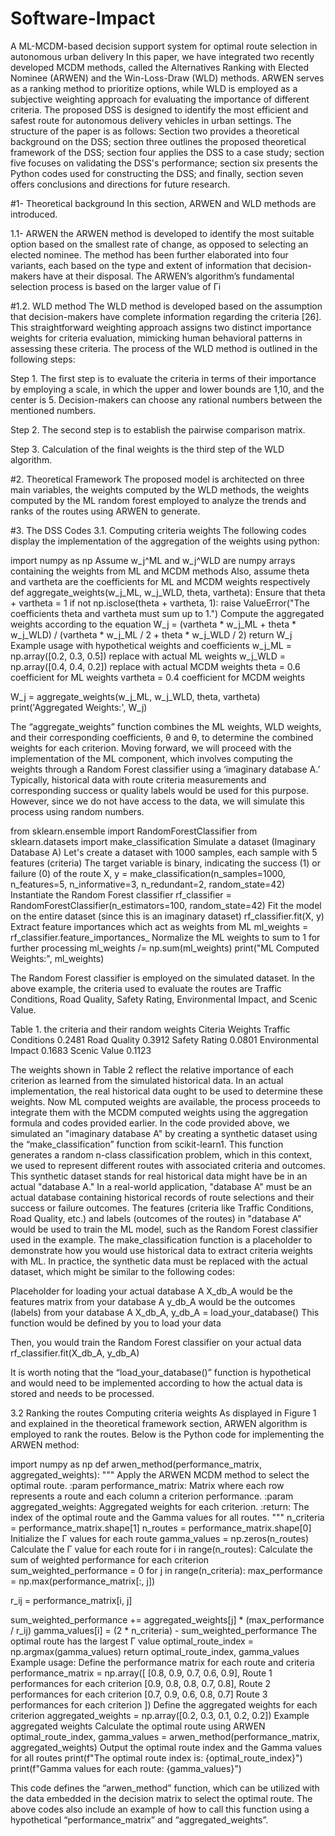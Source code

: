 # Software-Impact
A ML-MCDM-based decision support system for optimal route selection in autonomous urban delivery
In this paper, we have integrated two recently developed MCDM methods, called the Alternatives Ranking with Elected Nominee (ARWEN) and the Win-Loss-Draw (WLD) methods. ARWEN serves as a ranking method to prioritize options, while WLD is employed as a subjective weighting approach for evaluating the importance of different criteria. The proposed DSS is designed to identify the most efficient and safest route for autonomous delivery vehicles in urban settings. The structure of the paper is as follows: Section two provides a theoretical background on the DSS; section three outlines the proposed theoretical framework of the DSS; section four applies the DSS to a case
study; section five focuses on validating the DSS's performance; section six presents the Python codes used for constructing the DSS; and finally, section seven offers conclusions and directions for future research.

#1- Theoretical background
In this section, ARWEN and WLD methods are introduced.

1.1- ARWEN
the ARWEN method is developed to identify the most suitable option based on the smallest rate of
change, as opposed to selecting an elected nominee. The method has been further elaborated into four variants, each based on the type and extent of information that decision-makers have at their disposal. The ARWEN’s algorithm’s fundamental selection process is based on the larger value of Γi

#1.2. WLD method
The WLD method is developed based on the assumption that decision-makers have complete information regarding the criteria [26]. This straightforward weighting approach assigns two distinct importance weights for criteria evaluation, mimicking human behavioral patterns in assessing these criteria. The process of the WLD method is outlined in the following steps: 

Step 1. The first step is to evaluate the criteria in terms of their importance by employing a     scale, in which the upper and lower bounds are 1,10, and the center is 5. Decision-makers can     choose   any rational numbers between the mentioned numbers.
  
Step 2. The second step is to establish the pairwise comparison matrix.

Step 3. Calculation of the final weights is the third step of the WLD algorithm.

#2. Theoretical Framework
The proposed model is architected on three main variables, the weights computed by the WLD methods, the weights computed by the ML random forest employed to analyze the trends and ranks of the routes using ARWEN to generate.

#3. The DSS Codes
3.1. Computing criteria weights
The following codes display the implementation of the aggregation of the weights using python:

import numpy as np
 Assume w_j^ML and w_j^WLD are numpy arrays containing the weights from ML
and MCDM methods
 Also, assume theta and vartheta are the coefficients for ML and MCDM weights
respectively
def aggregate_weights(w_j_ML, w_j_WLD, theta, vartheta):
 Ensure that theta + vartheta = 1
if not np.isclose(theta + vartheta, 1):
raise ValueError("The coefficients theta and vartheta must sum up to
1.")
 Compute the aggregated weights according to the equation
W_j = (vartheta * w_j_ML + theta * w_j_WLD) / (vartheta * w_j_ML / 2 +
theta * w_j_WLD / 2)
return W_j
 Example usage with hypothetical weights and coefficients
w_j_ML = np.array([0.2, 0.3, 0.5])  replace with actual ML weights
w_j_WLD = np.array([0.4, 0.4, 0.2])  replace with actual MCDM weights
theta = 0.6  coefficient for ML weights
vartheta = 0.4  coefficient for MCDM weights

W_j = aggregate_weights(w_j_ML, w_j_WLD, theta, vartheta)
print('Aggregated Weights:', W_j)

  
The “aggregate_weights” function combines the ML weights, WLD weights, and their corresponding coefficients, θ and θ, to determine the combined weights for each criterion.
Moving forward, we will proceed with the implementation of the ML component, which involves computing the weights through a Random Forest classifier using a ‘imaginary database A.’ Typically, historical data with route criteria measurements and corresponding success or quality labels would be used for this purpose. However, since we do not have access to the data, we will simulate this process using random numbers.

from sklearn.ensemble import RandomForestClassifier
from sklearn.datasets import make_classification
 Simulate a dataset (Imaginary Database A)
 Let's create a dataset with 1000 samples, each sample with 5 features
(criteria)
 The target variable is binary, indicating the success (1) or failure (0) of
the route
X, y = make_classification(n_samples=1000, n_features=5, n_informative=3,
n_redundant=2, random_state=42)
 Instantiate the Random Forest classifier
rf_classifier = RandomForestClassifier(n_estimators=100, random_state=42)
 Fit the model on the entire dataset (since this is an imaginary dataset)
rf_classifier.fit(X, y)
 Extract feature importances which act as weights from ML
ml_weights = rf_classifier.feature_importances_
 Normalize the ML weights to sum to 1 for further processing
ml_weights /= np.sum(ml_weights)
print("ML Computed Weights:", ml_weights)



The Random Forest classifier is employed on the simulated dataset. In the above example, the criteria used to evaluate the routes are Traffic Conditions, Road Quality, Safety Rating, Environmental Impact, and Scenic Value.

Table 1. the criteria and their random weights
Citeria                 Weights
Traffic Conditions      0.2481
Road Quality            0.3912
Safety Rating           0.0801
Environmental Impact    0.1683
Scenic Value            0.1123

The weights shown in Table 2 reflect the relative importance of each criterion as learned from the simulated historical data. In an actual implementation, the real historical data ought to be used to determine these weights. Now ML computed weights are available, the process proceeds to integrate them with the MCDM computed weights using the aggregation formula and codes provided earlier.
In the code provided above, we simulated an "imaginary database A" by creating a synthetic dataset using the “make_classification” function from scikit-learn1. This function generates a random n-class classification problem, which in this context, we used to represent different routes with associated criteria and outcomes. This synthetic dataset stands for real historical data might have be in an actual "database A." In a real-world application, "database A" must be an actual database containing historical records of route selections and their success or failure outcomes. The features (criteria like Traffic Conditions, Road Quality, etc.) and labels (outcomes of the routes) in "database A" would be used to train the ML model, such as the Random Forest classifier used in the example.
The make_classification function is a placeholder to demonstrate how you would use historical data to extract criteria weights with ML. In practice, the synthetic data must be replaced with the actual dataset, which might be similar to the following codes:

 Placeholder for loading your actual database A
 X_db_A would be the features matrix from your database A
 y_db_A would be the outcomes (labels) from your database A
X_db_A, y_db_A = load_your_database()  This function would be defined by you
to load your data

 Then, you would train the Random Forest classifier on your actual data
rf_classifier.fit(X_db_A, y_db_A)

 

It is worth noting that the “load_your_database()” function is hypothetical and would need to be implemented according to how the actual data is stored and needs to be processed.

3.2 Ranking the routes Computing criteria weights 
As displayed in Figure 1 and explained in the theoretical framework section, ARWEN algorithm is employed to rank the routes. Below is the Python code for implementing the ARWEN method:

import numpy as np
def arwen_method(performance_matrix, aggregated_weights):
"""
Apply the ARWEN MCDM method to select the optimal route.
:param performance_matrix: Matrix where each row represents a route and
each column a criterion performance.
:param aggregated_weights: Aggregated weights for each criterion.
:return: The index of the optimal route and the Gamma values for all
routes.
"""
n_criteria = performance_matrix.shape[1]
n_routes = performance_matrix.shape[0]
 Initialize the Γ values for each route
gamma_values = np.zeros(n_routes)
 Calculate the Γ value for each route
for i in range(n_routes):
 Calculate the sum of weighted performance for each criterion
sum_weighted_performance = 0
for j in range(n_criteria):
max_performance = np.max(performance_matrix[:, j])

r_ij = performance_matrix[i, j]

sum_weighted_performance += aggregated_weights[j] *
(max_performance / r_ij)
gamma_values[i] = (2 * n_criteria) - sum_weighted_performance
 The optimal route has the largest Γ value
optimal_route_index = np.argmax(gamma_values)
return optimal_route_index, gamma_values
 Example usage:
 Define the performance matrix for each route and criteria
performance_matrix = np.array([
[0.8, 0.9, 0.7, 0.6, 0.9],  Route 1 performances for each criterion
[0.9, 0.8, 0.8, 0.7, 0.8],  Route 2 performances for each criterion
[0.7, 0.9, 0.6, 0.8, 0.7]  Route 3 performances for each criterion
])
 Define the aggregated weights for each criterion
aggregated_weights = np.array([0.2, 0.3, 0.1, 0.2, 0.2])  Example aggregated
weights
 Calculate the optimal route using ARWEN
optimal_route_index, gamma_values = arwen_method(performance_matrix,
aggregated_weights)
 Output the optimal route index and the Gamma values for all routes
print(f"The optimal route index is: {optimal_route_index}")
print(f"Gamma values for each route: {gamma_values}")


This code defines the “arwen_method” function, which can be utilized with the data embedded in the decision matrix to select the optimal route. The above codes also include an example of how to call this function using a hypothetical “performance_matrix” and “aggregated_weights”.



  


